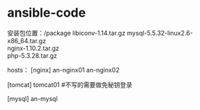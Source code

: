 # ansible-code
安装包位置：/package
libiconv-1.14.tar.gz 
mysql-5.5.32-linux2.6-x86_64.tar.gz  
nginx-1.10.2.tar.gz  
php-5.3.28.tar.gz

hosts：
[nginx]
an-nginx01 
an-nginx02 

[tomcat]
tomcat01      #不写的需要做免秘钥登录

[mysql]
an-mysql